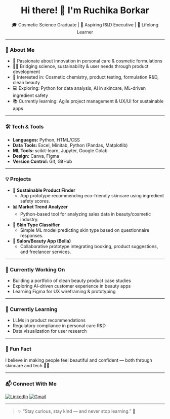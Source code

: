 <h1 align="center">Hi there! 👋 I'm Ruchika Borkar</h1>

<p align="center">
🎓 Cosmetic Science Graduate | 💄 Aspiring R&D Executive | 🌱 Lifelong Learner
</p>

---

### 🧠 About Me
- 🌿 Passionate about innovation in personal care & cosmetic formulations
- 👩‍🔬 Bridging science, sustainability & user needs through product development
- 🧪 Interested in: Cosmetic chemistry, product testing, formulation R&D, clean beauty
- 💻 Exploring: Python for data analysis, AI in skincare, ML-driven ingredient safety
- 📚 Currently learning: Agile project management & UX/UI for sustainable apps

---

### 🛠️ Tech & Tools
- **Languages:** Python, HTML/CSS
- **Data Tools:** Excel, Minitab, Python (Pandas, Matplotlib)
- **ML Tools:** scikit-learn, Jupyter, Google Colab
- **Design:** Canva, Figma
- **Version Control:** Git, GitHub

---

### 💡 Projects
- **🧴 Sustainable Product Finder**
  - App prototype recommending eco-friendly skincare using ingredient safety scores.
- **📊 Market Trend Analyzer**
  - Python-based tool for analyzing sales data in beauty/cosmetic industry.
- **🧠 Skin Type Classifier**
  - Simple ML model predicting skin type based on questionnaire responses.
- **🎯 Salon/Beauty App (Bella)**
  - Collaborative prototype integrating booking, product suggestions, and freelancer services.

---

### 🔧 Currently Working On
- Building a portfolio of clean beauty product case studies
- Exploring AI-driven customer experience in beauty apps
- Learning Figma for UX wireframing & prototyping

---

### 📖 Currently Learning
- LLMs in product recommendations
- Regulatory compliance in personal care R&D
- Data visualization for user research

---

### 🌟 Fun Fact
I believe in making people feel beautiful and confident — both through skincare and tech 💄🧬

---

### 📬 Connect With Me
[![LinkedIn](https://img.shields.io/badge/-LinkedIn-blue?style=flat-square&logo=linkedin)]([https://www.linkedin.com/in/YOUR-LINK](https://www.linkedin.com/in/ruchika-borkar-b55329256/))
[![Gmail](https://img.shields.io/badge/-Email-red?style=flat-square&logo=gmail&logoColor=white)](mailto:ruchikaborkar2306@gmail.com)

---

> ✨ “Stay curious, stay kind — and never stop learning.” 💫
